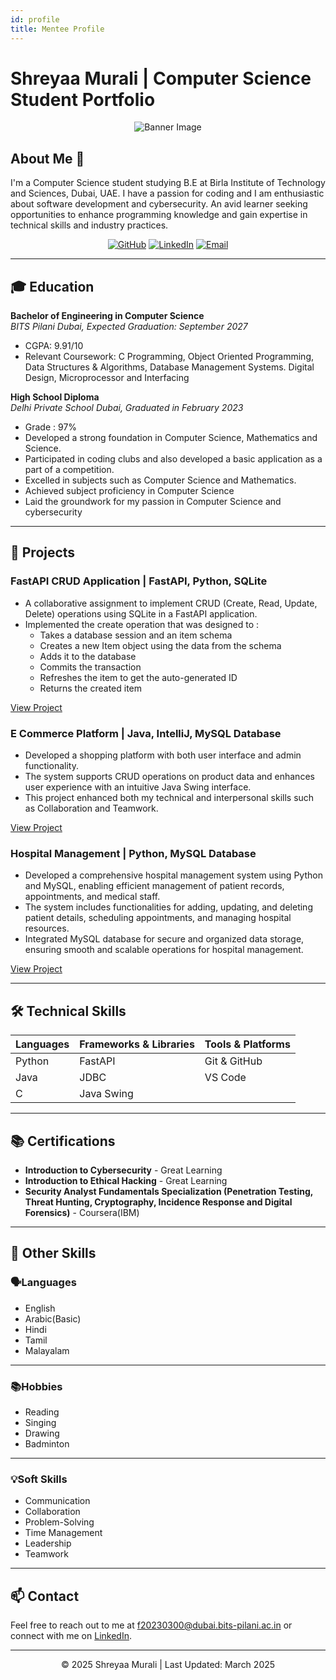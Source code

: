 ```yaml
---
id: profile
title: Mentee Profile
---
```


# Shreyaa Murali | Computer Science Student Portfolio 

<div align="center">
  <img src="https://avatars.githubusercontent.com/u/190090993?s=400&u=517e9aa7d3a590f8cc71a820c26915390768528b&v=4" alt="Banner Image" />
</div>

## About Me 👋

I'm a Computer Science student studying B.E at Birla Institute of Technology and Sciences, Dubai, UAE. 
I have a passion for coding and I am enthusiastic about software development and cybersecurity. 
An avid learner seeking opportunities to enhance programming knowledge and gain expertise in technical skills and industry practices.

<div align="center">
  
[![GitHub](https://img.shields.io/badge/GitHub-100000?style=for-the-badge&logo=github&logoColor=white)](https://github.com/shreyaa1811)
[![LinkedIn](https://img.shields.io/badge/LinkedIn-0077B5?style=for-the-badge&logo=linkedin&logoColor=white)](https://linkedin.com/in/shreyaa18)
[![Email](https://img.shields.io/badge/Email-D14836?style=for-the-badge&logo=gmail&logoColor=white)](mailto:f20230300@dubai.bits-pilani.ac.in)

</div>

---

## 🎓 Education

**Bachelor of Engineering in Computer Science**  
*BITS Pilani Dubai, Expected Graduation: September 2027*
- CGPA: 9.91/10
- Relevant Coursework: C Programming, Object Oriented Programming, Data Structures & Algorithms, Database Management Systems. Digital Design, Microprocessor and Interfacing

**High School Diploma**  
*Delhi Private School Dubai, Graduated in February 2023*
- Grade : 97%
- Developed a strong foundation in Computer Science, Mathematics and Science.
- Participated in coding clubs and also developed a basic application as a part of a competition.
- Excelled in subjects such as Computer Science and Mathematics.
- Achieved subject proficiency in Computer Science
- Laid the groundwork for my passion in Computer Science and cybersecurity
---

## 🚀 Projects

### FastAPI CRUD Application | FastAPI, Python, SQLite

- A collaborative assignment to implement CRUD (Create, Read, Update, Delete) operations using SQLite in a FastAPI application.
- Implemented the create operation that was designed to :
   - Takes a database session and an item schema
  - Creates a new Item object using the data from the schema
   - Adds it to the database
   - Commits the transaction
   - Refreshes the item to get the auto-generated ID
   - Returns the created item

[View Project](https://github.com/EigenvectorsAndChill/fastapi_crud) 

###  E Commerce Platform | Java, IntelliJ, MySQL Database

- Developed a shopping platform with both user interface and admin functionality.  
- The system supports CRUD operations on product data and enhances user experience with an intuitive Java Swing interface. 
- This project enhanced both my technical and interpersonal skills such as Collaboration and Teamwork.

[View Project](https://github.com/shreyaa1811/Shopping-App-OOP) 

###  Hospital Management | Python, MySQL Database  

- Developed a comprehensive hospital management system using Python and MySQL, enabling efficient management of patient records, appointments, and medical staff.  
- The system includes functionalities for adding, updating, and deleting patient details, scheduling appointments, and managing hospital resources. 
- Integrated MySQL database for secure and organized data storage, ensuring smooth and scalable operations for hospital management.

[View Project](https://github.com/shreyaa1811/Hospital-Management) 



---

## 🛠️ Technical Skills

<div align="center">

| **Languages** | **Frameworks & Libraries** | **Tools & Platforms** |
|---------------|----------------------------|-----------------------|
| Python        | FastAPI                    | Git & GitHub          |
| Java          | JDBC                       | VS Code               |
| C             | Java Swing                 |                       |
         


</div>

---

## 📚 Certifications

- **Introduction to Cybersecurity** - Great Learning
- **Introduction to Ethical Hacking** - Great Learning
- **Security Analyst Fundamentals Specialization (Penetration Testing, Threat Hunting, Cryptography, Incidence Response and Digital Forensics)** - Coursera(IBM)

---
## 🎯 Other Skills
### 🗣️Languages
- English
- Arabic(Basic)
- Hindi
- Tamil
- Malayalam
---
### 📚Hobbies
- Reading
- Singing
- Drawing
- Badminton
---
### 💡Soft Skills
-  Communication 
- Collaboration 
- Problem-Solving 
- Time Management
- Leadership
- Teamwork
---

## 📫 Contact

Feel free to reach out to me at [f20230300@dubai.bits-pilani.ac.in](mailto:your.email@example.com) or connect with me on [LinkedIn](https://linkedin.com/in/shreyaa18).


---

<footer>
<div align="center">
  <p>© 2025 Shreyaa Murali | Last Updated: March 2025</p>
</div>
</footer>